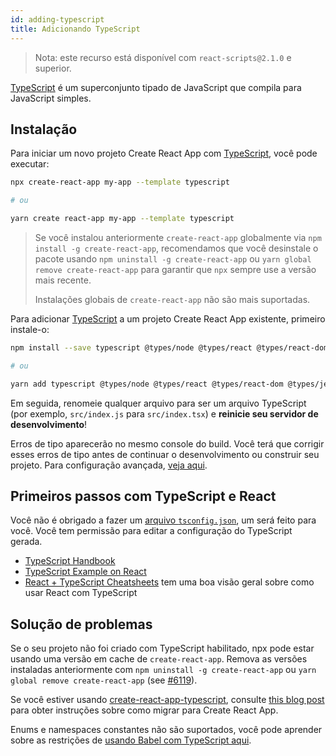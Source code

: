 ```yaml
---
id: adding-typescript
title: Adicionando TypeScript
---
```


> Nota: este recurso está disponível com `react-scripts@2.1.0` e superior.

[TypeScript](https://www.typescriptlang.org/) é um superconjunto tipado de JavaScript que compila para JavaScript simples.

## Instalação

Para iniciar um novo projeto Create React App com [TypeScript](https://www.typescriptlang.org/), você pode executar:

```sh
npx create-react-app my-app --template typescript

# ou

yarn create react-app my-app --template typescript
```

> Se você instalou anteriormente `create-react-app` globalmente via `npm install -g create-react-app`, recomendamos que você desinstale o pacote usando `npm uninstall -g create-react-app` ou `yarn global remove create-react-app` para garantir que `npx` sempre use a versão mais recente.
>
> Instalações globais de `create-react-app` não são mais suportadas.

Para adicionar [TypeScript](https://www.typescriptlang.org/) a um projeto Create React App existente, primeiro instale-o:

```sh
npm install --save typescript @types/node @types/react @types/react-dom @types/jest

# ou

yarn add typescript @types/node @types/react @types/react-dom @types/jest
```

Em seguida, renomeie qualquer arquivo para ser um arquivo TypeScript (por exemplo, `src/index.js` para `src/index.tsx`) e **reinicie seu servidor de desenvolvimento**!

Erros de tipo aparecerão no mesmo console do build. Você terá que corrigir esses erros de tipo antes de continuar o desenvolvimento ou construir seu projeto. Para configuração avançada, [veja aqui](advanced-configuration.md).

## Primeiros passos com TypeScript e React

Você não é obrigado a fazer um [arquivo `tsconfig.json`](https://www.typescriptlang.org/docs/handbook/tsconfig-json.html), um será feito para você. Você tem permissão para editar a configuração do TypeScript gerada.

- [TypeScript Handbook](https://www.typescriptlang.org/)
- [TypeScript Example on React](https://www.typescriptlang.org/play/index.html?jsx=2&esModuleInterop=true&e=196#example/typescript-with-react)
- [React + TypeScript Cheatsheets](https://github.com/typescript-cheatsheets/react-typescript-cheatsheet#reacttypescript-cheatsheets) tem uma boa visão geral sobre como usar React com TypeScript

## Solução de problemas

Se o seu projeto não foi criado com TypeScript habilitado, npx pode estar usando uma versão em cache de `create-react-app`. Remova as versões instaladas anteriormente com `npm uninstall -g create-react-app` ou `yarn global remove create-react-app` (see [#6119](https://github.com/facebook/create-react-app/issues/6119#issuecomment-451614035)).

Se você estiver usando [create-react-app-typescript](https://github.com/wmonk/create-react-app-typescript/), consulte [this blog post](https://vincenttunru.com/migrate-create-react-app-typescript-to-create-react-app/) para obter instruções sobre como migrar para Create React App.

Enums e namespaces constantes não são suportados, você pode aprender sobre as restrições de [usando Babel com TypeScript aqui](https://babeljs.io/docs/en/babel-plugin-transform-typescript#caveats).
